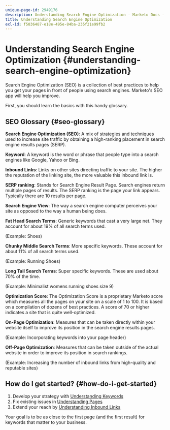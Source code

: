 ```yaml
---
unique-page-id: 2949176
description: Understanding Search Engine Optimization - Marketo Docs - Product Documentation
title: Understanding Search Engine Optimization
exl-id: f5036487-e18e-495e-84ba-235f21e99fb2
---
```

# Understanding Search Engine Optimization {#understanding-search-engine-optimization}

Search Engine Optimization (SEO) is a collection of best practices to help you get your pages in front of people using search engines. Marketo's SEO app will help you improve.

First, you should learn the basics with this handy glossary.

## SEO Glossary {#seo-glossary}

**Search Engine Optimization (SEO)**: A mix of strategies and techniques used to increase site traffic by obtaining a high-ranking placement in search engine results pages (SERP).

**Keyword**: A keyword is the word or phrase that people type into a search engines like Google, Yahoo or Bing.

**Inbound Links**: Links on other sites directing traffic to your site. The higher the reputation of the linking site, the more valuable this inbound link is.

**SERP ranking**: Stands for Search Engine Result Page. Search engines return multiple pages of results. The SERP ranking is the page your link appears. Typically there are 10 results per page.

**Search Engine View**: The way a search engine computer perceives your site as opposed to the way a human being does.

**Fat Head Search Terms**: Generic keywords that cast a very large net. They account for about 19% of all search terms used.

(Example: Shoes)

**Chunky Middle Search Terms**: More specific keywords. These account for about 11% of all search terms used.

(Example: Running Shoes)

**Long Tail Search Terms**: Super specific keywords. These are used about 70% of the time.

(Example: Minimalist womens running shoes size 9)

**Optimization Score**: The Optimization Score is a proprietary Marketo score which measures all the pages on your site on a scale of 1 to 100. It is based on a compilation of dozens of best practices. A score of 70 or higher indicates a site that is quite well-optimized.

**On-Page Optimization**: Measures that can be taken directly within your website itself to improve its position in the search engine results pages.

(Example: Incorporating keywords into your page header)

**Off-Page Optimization**: Measures that can be taken outside of the actual website in order to improve its position in search rankings.

(Example: Increasing the number of inbound links from high-quality and reputable sites)

## How do I get started? {#how-do-i-get-started}

1. Develop your strategy with [Understanding Keywords](/help/marketo/product-docs/additional-apps/seo/keywords/seo-understanding-keywords.md)
1. Fix existing issues in [Understanding Pages](/help/marketo/product-docs/additional-apps/seo/pages/seo-understanding-pages.md)
1. Extend your reach by [Understanding Inbound Links](/help/marketo/product-docs/additional-apps/seo/inbound-links/seo-understanding-inbound-links.md)

Your goal is to be as close to the first page (and the first result) for keywords that matter to your business.

